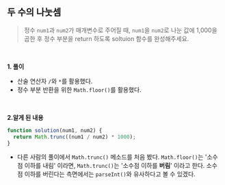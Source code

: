 ## 두 수의 나눗셈

> 정수 `num1`과 `num2`가 매개변수로 주어질 때, `num1`을 `num2`로 나눈 값에 1,000을 곱한 후 정수 부분을 return 하도록 soltuion 함수를 완성해주세요.

<br>

**1. 풀이**

- 산술 연산자 `/`와 `*`를 활용했다.
- 정수 부분 반환을 위한 `Math.floor()`를 활용했다.

<br>

**2.알게 된 내용**

```javascript
function solution(num1, num2) {
  return Math.trunc((num1 / num2) * 1000);
}
```

- 다른 사람의 풀이에서 `Math.trunc()` 메소드를 처음 봤다. `Math.floor()`는 '소수점 이하를 내림' 이라면, `Math.trunc()`는 '소수점 이하를 **버림**' 이라고 한다. 소수점 이하를 버린다는 측면에서는 `parseInt()`와 유사하다고 볼 수 있겠다.
